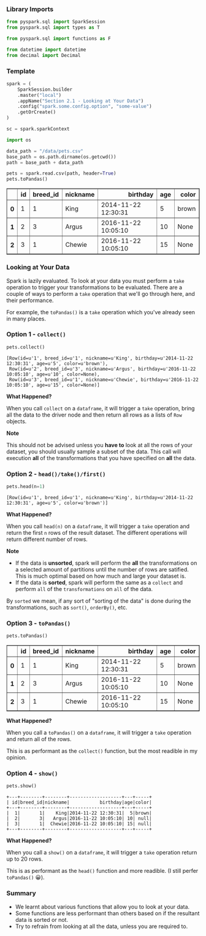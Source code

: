 
### Library Imports


```python
from pyspark.sql import SparkSession
from pyspark.sql import types as T

from pyspark.sql import functions as F

from datetime import datetime
from decimal import Decimal
```

### Template


```python
spark = (
    SparkSession.builder
    .master("local")
    .appName("Section 2.1 - Looking at Your Data")
    .config("spark.some.config.option", "some-value")
    .getOrCreate()
)

sc = spark.sparkContext

import os

data_path = "/data/pets.csv"
base_path = os.path.dirname(os.getcwd())
path = base_path + data_path
```


```python
pets = spark.read.csv(path, header=True)
pets.toPandas()
```




<div>
<table border="1" class="dataframe">
  <thead>
    <tr style="text-align: right;">
      <th></th>
      <th>id</th>
      <th>breed_id</th>
      <th>nickname</th>
      <th>birthday</th>
      <th>age</th>
      <th>color</th>
    </tr>
  </thead>
  <tbody>
    <tr>
      <th>0</th>
      <td>1</td>
      <td>1</td>
      <td>King</td>
      <td>2014-11-22 12:30:31</td>
      <td>5</td>
      <td>brown</td>
    </tr>
    <tr>
      <th>1</th>
      <td>2</td>
      <td>3</td>
      <td>Argus</td>
      <td>2016-11-22 10:05:10</td>
      <td>10</td>
      <td>None</td>
    </tr>
    <tr>
      <th>2</th>
      <td>3</td>
      <td>1</td>
      <td>Chewie</td>
      <td>2016-11-22 10:05:10</td>
      <td>15</td>
      <td>None</td>
    </tr>
  </tbody>
</table>
</div>



### Looking at Your Data

Spark is lazily evaluated. To look at your data you must perform a `take` operation to trigger your transformations to be evaluated. There are a couple of ways to perform a `take` operation that we'll go through here, and their performance.

For example, the `toPandas()` is a `take` operation which you've already seen in many places.

### Option 1 - `collect()`


```python
pets.collect()
```




    [Row(id=u'1', breed_id=u'1', nickname=u'King', birthday=u'2014-11-22 12:30:31', age=u'5', color=u'brown'),
     Row(id=u'2', breed_id=u'3', nickname=u'Argus', birthday=u'2016-11-22 10:05:10', age=u'10', color=None),
     Row(id=u'3', breed_id=u'1', nickname=u'Chewie', birthday=u'2016-11-22 10:05:10', age=u'15', color=None)]



**What Happened?**

When you call `collect` on a `dataframe`, it will trigger a `take` operation, bring all the data to the driver node and then return all rows as a lists of `Row` objects.

**Note**

This should not be advised unless you **have to** look at all the rows of your dataset, you should usually sample a subset of the data. This call will execution **all** of the transformations that you have specified on **all** the data.

### Option 2 - `head()/take()/first()`


```python
pets.head(n=1)
```




    [Row(id=u'1', breed_id=u'1', nickname=u'King', birthday=u'2014-11-22 12:30:31', age=u'5', color=u'brown')]



**What Happened?**

When you call `head(n)` on a `dataframe`, it will trigger a `take` operation and return the first `n` rows of the result dataset. The different operations will return different number of rows.

**Note**

* If the data is **unsorted**, spark will perform the **all** the transformations on a selected amount of partitions until the number of rows are satified. This is much optimal based on how much and large your dataset is.
* If the data is **sorted**, spark will perform the same as a `collect` and perform `all` of the `transformations` on `all` of the data.

By `sorted` we mean, if any sort of "sorting of the data" is done during the transformations, such as `sort()`, `orderBy()`, etc.

### Option 3 - `toPandas()`


```python
pets.toPandas()
```




<div>
<table border="1" class="dataframe">
  <thead>
    <tr style="text-align: right;">
      <th></th>
      <th>id</th>
      <th>breed_id</th>
      <th>nickname</th>
      <th>birthday</th>
      <th>age</th>
      <th>color</th>
    </tr>
  </thead>
  <tbody>
    <tr>
      <th>0</th>
      <td>1</td>
      <td>1</td>
      <td>King</td>
      <td>2014-11-22 12:30:31</td>
      <td>5</td>
      <td>brown</td>
    </tr>
    <tr>
      <th>1</th>
      <td>2</td>
      <td>3</td>
      <td>Argus</td>
      <td>2016-11-22 10:05:10</td>
      <td>10</td>
      <td>None</td>
    </tr>
    <tr>
      <th>2</th>
      <td>3</td>
      <td>1</td>
      <td>Chewie</td>
      <td>2016-11-22 10:05:10</td>
      <td>15</td>
      <td>None</td>
    </tr>
  </tbody>
</table>
</div>



**What Happened?**

When you call a `toPandas()` on a `dataframe`, it will trigger a `take` operation and return all of the rows.

This is as performant as the `collect()` function, but the most readible in my opinion.

### Option 4 - `show()`


```python
pets.show()
```

    +---+--------+--------+-------------------+---+-----+
    | id|breed_id|nickname|           birthday|age|color|
    +---+--------+--------+-------------------+---+-----+
    |  1|       1|    King|2014-11-22 12:30:31|  5|brown|
    |  2|       3|   Argus|2016-11-22 10:05:10| 10| null|
    |  3|       1|  Chewie|2016-11-22 10:05:10| 15| null|
    +---+--------+--------+-------------------+---+-----+
    


**What Happened?**

When you call a `show()` on a `dataframe`, it will trigger a `take` operation return up to 20 rows.

This is as performant as the `head()` function and more readible. (I still perfer `toPandas()` 😀).

### Summary

* We learnt about various functions that allow you to look at your data.
* Some functions are less performant than others based on if the resultant data is sorted or not.
* Try to refrain from looking at all the data, unless you are required to.

